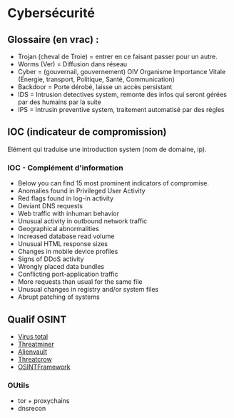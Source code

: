 # Cybersécurité

## Glossaire (en vrac) :

+ Trojan (cheval de Troie) = entrer en ce faisant passer pour un autre.
+ Worms (Ver) = Diffusion dans réseau
+ Cyber = (gouvernail, gouvernement) OIV Organisme Importance Vitale (Energie, transport, Politique, Santé, Communication)
+ Backdoor = Porte dérobé, laisse un accès persistant
+ IDS = Intrusion detectives system, remonte des infos qui seront gérées par des humains par la suite
+ IPS = Intrusin preventive system, traitement automatisé par des règles
## IOC (indicateur de compromission)
Elément qui traduise une introduction system (nom de domaine, ip).

### IOC - Complément d'information
+ Below you can find 15 most prominent indicators of compromise.
+ Anomalies found in     Privileged User Activity
+ Red flags found in log-in activity
+ Deviant DNS requests
+ Web traffic with inhuman     behavior
+ Unusual activity in outbound network traffic
+ Geographical abnormalities
+ Increased database read volume
+ Unusual HTML response sizes
+ Changes in mobile device     profiles
+ Signs of DDoS activity
+ Wrongly placed data bundles
+ Conflicting port-application     traffic
+ More requests than usual for the same file
+ Unusual changes in registry and/or system files
+ Abrupt patching of systems

## Qualif OSINT
+ [Virus total](https://www.virustotal.com/gui/home)
+ [Threatminer](https://www.threatminer.org)
+ [Alienvault](https://otx.alienvault.com)
+ [Threatcrow](https://www.threatcrowd.org)
+ [OSINTFramework](https://osintframework.com)
### OUtils
+ tor + proxychains
+ dnsrecon

